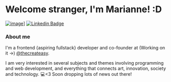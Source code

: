 # Welcome stranger, I'm Marianne! :D
[![image](https://img.shields.io/badge/Instagram-E4405F?style=for-the-badge&logo=instagram&logoColor=white)](https://instagram.com/mariannedutra)]
[![Linkedin Badge](https://img.shields.io/badge/-LinkedIn-blue?style=flat-square&logo=Linkedin&logoColor=white&link=https://www.linkedin.com/in/marianne-dutra-0086801a1/)](https://www.linkedin.com/in/marianne-dutra-0086801a1/)


### About me
I'm a frontend {aspiring fullstack} developer and co-founder at (Working on it ->) [@thecreateasy](https://www.createasy.com.br/).

I am very interested in several subjects and themes involving programming and web development, and everything that connects art, innovation, society and technology.
💻<3
Soon dropping lots of news out there!

